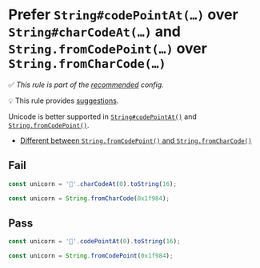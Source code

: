 # Prefer `String#codePointAt(…)` over `String#charCodeAt(…)` and `String.fromCodePoint(…)` over `String.fromCharCode(…)`

✅ *This rule is part of the [recommended](https://github.com/sindresorhus/eslint-plugin-unicorn#recommended-config) config.*

💡 This rule provides [suggestions](https://eslint.org/docs/developer-guide/working-with-rules#providing-suggestions).

Unicode is better supported in [`String#codePointAt()`](https://developer.mozilla.org/en-US/docs/Web/JavaScript/Reference/Global_Objects/String/codePointAt) and [`String.fromCodePoint()`](https://developer.mozilla.org/en-US/docs/Web/JavaScript/Reference/Global_Objects/String/fromCodePoint).

- [Different between `String.fromCodePoint()` and `String.fromCharCode()`](https://developer.mozilla.org/en-US/docs/Web/JavaScript/Reference/Global_Objects/String/fromCodePoint#compared_to_fromcharcode)

## Fail

```js
const unicorn = '🦄'.charCodeAt(0).toString(16);
```

```js
const unicorn = String.fromCharCode(0x1f984);
```

## Pass

```js
const unicorn = '🦄'.codePointAt(0).toString(16);
```

```js
const unicorn = String.fromCodePoint(0x1f984);
```
